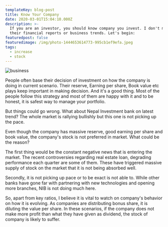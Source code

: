 ```yaml
---
templateKey: blog-post
title: Know Your Company
date: 2020-03-01T15:04:10.000Z
description: >-
  If you are an investor, you should know company you invest. I don't mean just
  their financial reports or business trends. Let's begin:
featuredpost: false
featuredimage: /img/photo-1444653614773-995cb1ef9efa.jpeg
tags:
  - increase
  - stock
---
```



![business](/img/photo-1444653614773-995cb1ef9efa.jpeg "business")

People often base their decision of investment on how the company is doing in current scenario. Their reserve, Earning per share, Book value etc plays keep important in making decision. And it's a good thing. Most of the people follow this strategy and most of them are happy with it and to be honest, it is safest way to manage your portfolio.

But things could go wrong. What about Nepal Investment bank on latest trend? The whole market is rallying bullishly but this one is not picking up the pace. 

Even though the company has massive reserve, good earning per share and book value, the company's stock is not preferred in market. What could be the reason?

The first thing would be the constant negative news that is entering the market. The recent controversies regarding real estate loan,   degrading performance each quarter are some of them. These have triggered massive supply of stock on the market that it is not being absorbed well.

Secondly, it is not picking up pace or to be exact is not able to. While other banks have gone far with partnering with new technologies and opening more branches, NIB is not doing much here.

So, apart from key ratios, I believe it is vital to watch on company's behavior on how it is evolving. As companies are distributing bonus share, it is diluting the value per share. In these scenarios, if the company does not make more profit than what they have given as dividend, the stock of company is likely to suffer.
